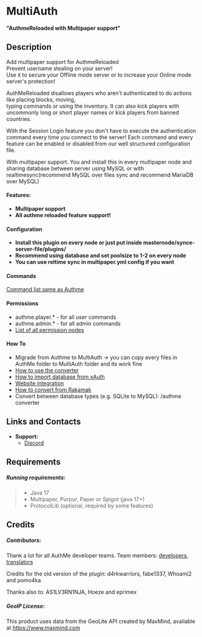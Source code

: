 # MultiAuth
**"AuthmeReloaded with Multipaper support"**

## Description

Add multipaper support for AuthmeReloaded<br>
Prevent username stealing on your server!<br>
Use it to secure your Offline mode server or to increase your Online mode server's protection!

AuthMeReloaded disallows players who aren't authenticated to do actions like placing blocks, moving,<br>
typing commands or using the inventory. It can also kick players with uncommonly long or short player names or kick players from banned countries.

With the Session Login feature you don't have to execute the authentication command every time you connect to the server! 
Each command and every feature can be enabled or disabled from our well structured configuration file.

With multipaper support. You and install this in every multipaper node and sharing database between server using MySQL
or with realtimesync(recommend MySQL over files sync and recommend MariaDB over MySQL)

#### Features:
<ul>
  <li><strong>Multipaper support</strong></li>
  <li><strong>All authme reloaded feature support!</strong></li>
</ul>

#### Configuration
<ul>
  <li><strong>Install this plugin on every node or just put inside masternode/synce-server-file/plugins/</strong></li>
  <li><strong>Recommend using database and set poolsize to 1-2 on every node</strong></li>
  <li><strong>You can use reltime sync in multipaper.yml config if you want</strong></li>
</ul>

#### Commands
[Command list same as Authme](https://github.com/AuthMe/AuthMeReloaded/blob/master/docs/commands.md)
#### Permissions
- authme.player.* - for all user commands
- authme.admin.* - for all admin commands
- [List of all permission nodes](http://github.com/AuthMe/AuthMeReloaded/blob/master/docs/permission_nodes.md)

#### How To
- Migrade from Authme to MultiAuth -> you can copy every files in AuthMe folder to MultiAuth folder and its work fine
- [How to use the converter](https://github.com/AuthMe/AuthMeReloaded/wiki/Converters)
- [How to import database from xAuth](https://dev.bukkit.org/projects/authme-reloaded/pages/how-to-import-database-from-xauth)
- [Website integration](https://github.com/AuthMe/AuthMeReloaded/tree/master/samples/website_integration)
- [How to convert from Rakamak](https://dev.bukkit.org/projects/authme-reloaded/pages/how-to-import-database-from-rakamak)
- Convert between database types (e.g. SQLite to MySQL): /authme converter


## Links and Contacts

 - **Support:**
   - [Discord](https://www.rainbowcreation.net/discord)


## Requirements

##### Running requirements:
>- Java 17
>- Multipaper, Purpur, Paper or Spigot (java 17+)<br>
>- ProtocolLib (optional, required by some features)

## Credits

##### Contributors:
Thank a lot for all AuthMe developer teams.
Team members: <a href="https://github.com/AuthMe/AuthMeReloaded/wiki/Development-team">developers</a>, <a href="https://github.com/AuthMe/AuthMeReloaded/wiki/Translators">translators</a>

Credits for the old version of the plugin: d4rkwarriors, fabe1337, Whoami2 and pomo4ka

Thanks also to: AS1LV3RN1NJA, Hoeze and eprimex

##### GeoIP License:
This product uses data from the GeoLite API created by MaxMind, available at https://www.maxmind.com
